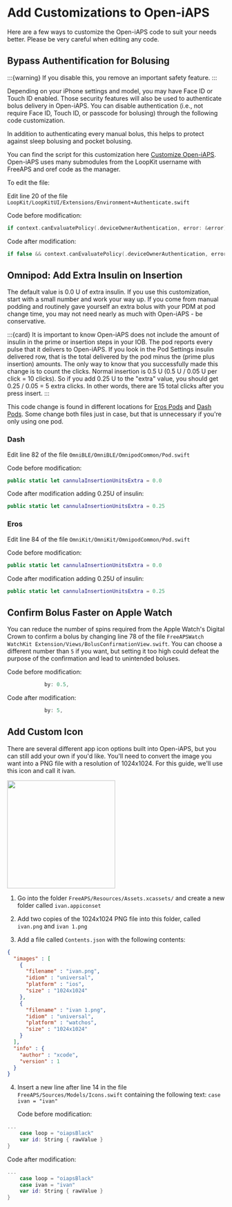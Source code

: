 # Add Customizations to Open-iAPS

Here are a few ways to customize the Open-iAPS code to suit your needs better. Please be very careful when editing any code.

## Bypass Authentification for Bolusing

:::{warning}
If you disable this, you remove an important safety feature.
:::

Depending on your iPhone settings and model, you may have Face ID or Touch ID enabled. Those security features will also be used to authenticate bolus delivery in Open-iAPS. You can disable authentication (i.e., not require Face ID, Touch ID, or passcode for bolusing) through the following code customization.

In addition to authenticating every manual bolus, this helps to protect against sleep bolusing and pocket bolusing.

You can find the script for this customization here [Customize Open-iAPS](#customize-open-iaps). Open-iAPS uses many submodules from the LoopKit username with FreeAPS and oref code as the manager.

To edit the file:

Edit line 20 of the file `LoopKit/LoopKitUI/Extensions/Environment+Authenticate.swift`

Code before modification: 
```swift
if context.canEvaluatePolicy(.deviceOwnerAuthentication, error: &error) {
```

Code after modification: 
```swift
if false && context.canEvaluatePolicy(.deviceOwnerAuthentication, error: &error) {
```

## Omnipod: Add Extra Insulin on Insertion

The default value is 0.0 U of extra insulin. If you use this customization, start with a small number and work your way up. If you come from manual podding and routinely gave yourself an extra bolus with your PDM at pod change time, you may not need nearly as much with Open-iAPS - be conservative.

:::{card} It is important to know
Open-iAPS does not include the amount of insulin in the prime or insertion steps in your IOB. The pod reports every pulse that it delivers to Open-iAPS. If you look in the Pod Settings insulin delivered row, that is the total delivered by the pod minus the (prime plus insertion) amounts. The only way to know that you successfully made this change is to count the clicks. Normal insertion is 0.5 U (0.5 U / 0.05 U per click = 10 clicks). So if you add 0.25 U to the "extra" value, you should get 0.25 / 0.05 = 5 extra clicks. In other words, there are 15 total clicks after you press insert.
:::

This code change is found in different locations for [Eros Pods](#eros) and [Dash Pods](#dash). Some change both files just in case, but that is unnecessary if you're only using one pod.

### Dash
Edit line 82 of the file `OmniBLE/OmniBLE/OmnipodCommon/Pod.swift`

Code before modification: 
```swift
public static let cannulaInsertionUnitsExtra = 0.0
```

Code after modification adding 0.25U of insulin: 
```swift
public static let cannulaInsertionUnitsExtra = 0.25
```
### Eros
Edit line 84 of the file `OmniKit/OmniKit/OmnipodCommon/Pod.swift`

Code before modification: 
```swift
public static let cannulaInsertionUnitsExtra = 0.0
```

Code after modification adding 0.25U of insulin: 
```swift
public static let cannulaInsertionUnitsExtra = 0.25
```

## Confirm Bolus Faster on Apple Watch

You can reduce the number of spins required from the Apple Watch's Digital Crown to confirm a bolus by changing line 78 of the file `FreeAPSWatch WatchKit Extension/Views/BolusConfirmationView.swift`. You can choose a different number than `5` if you want, but setting it too high could defeat the purpose of the confirmation and lead to unintended boluses.

Code before modification:
```swift
            by: 0.5,
```

Code after modification:
```swift
            by: 5,
```

## Add Custom Icon

There are several different app icon options built into Open-iAPS, but you can still add your own if you'd like. You'll need to convert the image you want into a PNG file with a resolution of 1024x1024. For this guide, we'll use this icon and call it ivan.

<img src="https://github.com/nightscout/Open-iAPS-docs/assets/31315442/7a33edf3-3343-46fe-815e-c63ddfca7b0a" width="250px" align="center">

1. Go into the folder `FreeAPS/Resources/Assets.xcassets/` and create a new folder called `ivan.appiconset`
   
2. Add two copies of the 1024x1024 PNG file into this folder, called `ivan.png` and `ivan 1.png`
   
3. Add a file called `Contents.json` with the following contents:
```json
{
  "images" : [
    {
      "filename" : "ivan.png",
      "idiom" : "universal",
      "platform" : "ios",
      "size" : "1024x1024"
    },
    {
      "filename" : "ivan 1.png",
      "idiom" : "universal",
      "platform" : "watchos",
      "size" : "1024x1024"
    }
  ],
  "info" : {
    "author" : "xcode",
    "version" : 1
  }
}
```


4. Insert a new line after line 14 in the file `FreeAPS/Sources/Models/Icons.swift` containing the following text: `case ivan = "ivan"`

   Code before modification:
```swift
...
    case loop = "oiapsBlack"
    var id: String { rawValue }
}
```

   Code after modification:
```swift
...
    case loop = "oiapsBlack"
    case ivan = "ivan"
    var id: String { rawValue }
}
```
